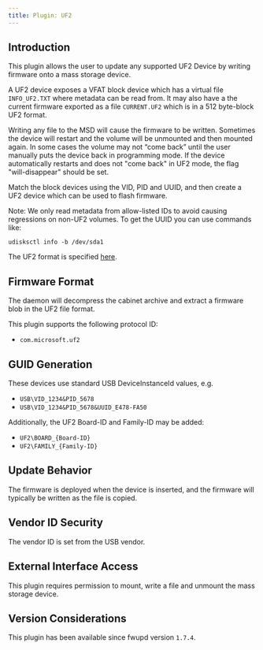 ```yaml
---
title: Plugin: UF2
---
```


## Introduction

This plugin allows the user to update any supported UF2 Device by writing
firmware onto a mass storage device.

A UF2 device exposes a VFAT block device which has a virtual file
`INFO_UF2.TXT` where metadata can be read from. It may also have a the
current firmware exported as a file `CURRENT.UF2` which is in a 512
byte-block UF2 format.

Writing any file to the MSD will cause the firmware to be written.
Sometimes the device will restart and the volume will be unmounted and then
mounted again. In some cases the volume may not “come back” until the user
manually puts the device back in programming mode.
If the device automatically restarts and does not "come back" in UF2 mode,
the flag "will-disappear" should be set.

Match the block devices using the VID, PID and UUID, and then create a
UF2 device which can be used to flash firmware.

Note: We only read metadata from allow-listed IDs to avoid causing regressions
on non-UF2 volumes. To get the UUID you can use commands like:

    udisksctl info -b /dev/sda1

The UF2 format is specified [here](https://github.com/Microsoft/uf2>).

## Firmware Format

The daemon will decompress the cabinet archive and extract a firmware blob in
the UF2 file format.

This plugin supports the following protocol ID:

* `com.microsoft.uf2`

## GUID Generation

These devices use standard USB DeviceInstanceId values, e.g.

* `USB\VID_1234&PID_5678`
* `USB\VID_1234&PID_5678&UUID_E478-FA50`

Additionally, the UF2 Board-ID and Family-ID may be added:

* `UF2\BOARD_{Board-ID}`
* `UF2\FAMILY_{Family-ID}`

## Update Behavior

The firmware is deployed when the device is inserted, and the firmware will
typically be written as the file is copied.

## Vendor ID Security

The vendor ID is set from the USB vendor.

## External Interface Access

This plugin requires permission to mount, write a file and unmount the mass
storage device.

## Version Considerations

This plugin has been available since fwupd version `1.7.4`.
